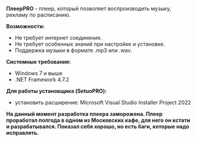 **ПлеерPRO** - плеер, который позволяет воспроизводить музыку, рекламу по расписанию. 
  
**Возможности:**  
-   Не требует интернет соединения.  
-   Не требует особенных знаний при настройке и установке.
-   Поддержка музыки в формате .mp3 или .wav. 
  
**Системные требования:**  
-   Windows 7 и выше
-   .NET Framework 4.7.2

**Для работы установщика (SetuoPRO):**  
-   установить расширение: Microsoft Visual Studio Installer Project 2022

**На данный момент разработка плеера заморожена.
Плеер проработал полгода в одном из Московских кафе, для него он кстати и разрабатывался.
Показал себя хорошо, но есть баги, которые надо исправлять.**
